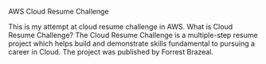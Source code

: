 AWS Cloud Resume Challenge

This is my attempt at cloud resume challenge in AWS. What is Cloud Resume Challenge?
The Cloud Resume Challenge is a multiple-step resume project which helps build and demonstrate skills fundamental to pursuing a career in Cloud. 
The project was published by Forrest Brazeal.
